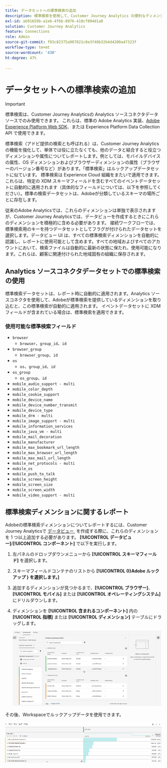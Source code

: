 ```yaml
---
title: データセットへの標準検索の追加
description: 標準検索を使用して、Customer Journey Analytics の便利なディメンションでのレポートを拡張します。
exl-id: ab91659b-a1e6-4f6b-8976-410cf894d1a0
solution: Customer Journey Analytics
feature: Connections
role: Admin
source-git-commit: f03c82375a907821c8e3f40b32b4d4200a47323f
workflow-type: tm+mt
source-wordcount: '430'
ht-degree: 47%

---
```


# データセットへの標準検索の追加

>[!IMPORTANT]
>
>標準検索は、Customer Journey Analyticsの Analytics ソースコネクタデータソースでのみ使用できます。 これらは、標準の Adobe Analytics 実装、[Adobe Experience Platform Web SDK](https://experienceleague.adobe.com/docs/experience-platform/edge/home.html?lang=ja)、または Experience Platform Data Collection API で使用できます。
>

標準検索（アドビ提供の検索とも呼ばれる）は、Customer Journey Analytics の機能を強化して、単体では役に立たなくても、他のデータと結合すると役立つディメンションや属性についてレポートします。例としては、モバイルデバイスの属性、OS ディメンションおよびブラウザーディメンションの属性（ブラウザーのバージョン番号など）があります。「標準検索」はルックアップデータセットに似ています。 標準検索は Experience Cloud 組織をまたいで適用できます。これらは、特定の XDM スキーマフィールドを含むすべてのイベントデータセットに自動的に適用されます（具体的なフィールドについては、以下を参照してください）。標準の検索データセットは、Adobeが分類しているスキーマの場所ごとに存在します。

従来のAdobe Analyticsでは、これらのディメンションは単独で表示されますが、Customer Journey Analyticsでは、データビューを作成するときにこれらのディメンションを積極的に含める必要があります。 接続ワークフローでは、標準検索用のキーを持つデータセットとしてフラグが付けられたデータセットを選択します。データビュー UI は、すべての標準検索ディメンションを自動的に認識し、レポートに使用可能として含めます。すべての地域およびすべてのアカウントにおいて、検索ファイルは自動的に最新の状態に保たれ、使用可能になります。これらは、顧客に関連付けられた地域固有の組織に保存されます。

## Analytics ソースコネクタデータセットでの標準検索の使用

標準検索データセットは、レポート時に自動的に適用されます。Analytics ソースコネクタを使用して、Adobeが標準検索を提供しているディメンションを取り込むと、この標準検索が自動的に適用されます。 イベントデータセットに XDM フィールドが含まれている場合は、標準検索を適用できます。

<!--
### Specific IDs that need to be populated

The following IDs need to be populated in the specific XDM mixins for this functionality to work:

* Environment Details Mixin – device/typeID value populated - Must match Device Atlas IDs and will populate device data.
* Adobe Analytics ExperienceEvent Template Mixin or Adobe Analytics ExperienceEvent Full Extension Mixin with analytics/environment/browserIDStr and analytics/environment/operatingSystemIDStr. Both must match the Adobe IDs and  populate browser and OS data, respectively.

You need these mixins with the three IDs populated (device/typeID, environment/browserIDStr, and environment/operatingSystemIDStr). The lookup dimensions will then be pulled automatically by Customer Journey Analytics and will be available in the Data View.

The catch here is that they can only populate those IDs today if they have a direct relationship with Device Atlas. They are Device Atlas IDs, and they provide an API to allow a customer to look them up. This is a significant hurdle, and we may just want to take the reference to this capability out of the product documentation until we have a productized way to expose the Device Atlas ID lookup functionality.
-->

### 使用可能な標準検索フィールド

* `browser`
   * `browser`、`group_id`、`id`
* `browser_group`
   * `browser_group`、`id`
* `os`
   * `os`、`group_id`、`id`
* `os_group`
   * `os_group`、`id`
* `mobile_audio_support - multi`
* `mobile_color_depth`
* `mobile_cookie_support`
* `mobile_device_name`
* `mobile_device_number_transmit`
* `mobile_device_type`
* `mobile_drm - multi`
* `mobile_image_support - multi`
* `mobile_information_services`
* `mobile_java_vm - multi`
* `mobile_mail_decoration`
* `mobile_manufacturer`
* `mobile_max_bookmark_url_length`
* `mobile_max_browser_url_length`
* `mobile_max_mail_url_length`
* `mobile_net_protocols - multi`
* `mobile_os`
* `mobile_push_to_talk`
* `mobile_screen_height`
* `mobile_screen_size`
* `mobile_screen_width`
* `mobile_video_support - multi`

## 標準検索ディメンションに関するレポート

Adobeの標準検索ディメンションについてレポートするには、Customer Journey Analyticsで [&#x200B; データビュー &#x200B;](/help/data-views/data-views.md) を作成する際に、これらのディメンションを 1 つ以上追加する必要があります。 **[!UICONTROL データビュー]**/**[!UICONTROL コンポーネント]** で以下を実行します。

1. 左パネルのドロップダウンメニューから **[!UICONTROL スキーマフィールド]** を選択します。
1. スキーマフィールドコンテナのリストから **[!UICONTROL 0&rbrace;Adobe ルックアップ &rbrace; を選択します。]**
1. 追加するディメンションが見つかるまで、**[!UICONTROL ブラウザー]**、**[!UICONTROL モバイル]** または **[!UICONTROL オペレーティングシステム]** にドリルダウンします。
1. ディメンションを **[!UICONTROL 含まれるコンポーネント]** 内の **[!UICONTROL 指標]** または **[!UICONTROL ディメンション]** テーブルにドラッグします。

   ![&#x200B; コンポーネントを追加リストを表示するデータビューを作成する &#x200B;](assets/add-standard-lookup-dimension.gif)

その後、Workspaceでルックアップデータを使用できます。

![&#x200B; データを表示するフリーフォームテーブル &#x200B;](assets/gl-reporting.png)
